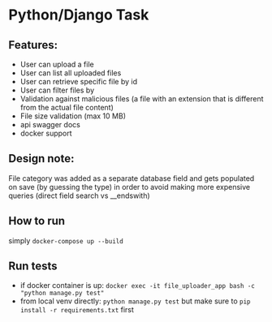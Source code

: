 # Python/Django Task

## Features:

- User can upload a file
- User can list all uploaded files
- User can retrieve specific file by id
- User can filter files by 
- Validation against malicious files (a file with an extension that is different from the actual file content)
- File size validation (max 10 MB)
- api swagger docs
- docker support

## Design note:

File category was added as a separate database field and gets populated on save (by guessing the type) in order to avoid making more expensive queries (direct field search vs __endswith)

## How to run

simply `docker-compose up --build`

## Run tests

- if docker container is up: `docker exec -it file_uploader_app bash -c "python manage.py test"`
- from local venv directly: `python manage.py test` but make sure to `pip install -r requirements.txt` first
